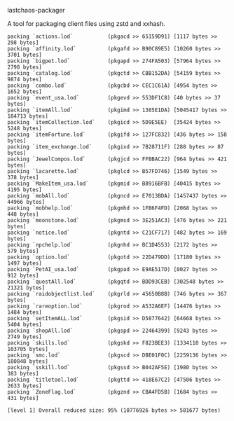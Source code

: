 lastchaos-packager

A tool for packaging client files using zstd and xxhash.

	packing `actions.lod`           (pkgacd >> 65159D91) [1117 bytes >> 298 bytes]
	packing `affinity.lod`          (pkgafd >> B90C89E5) [10260 bytes >> 3701 bytes]
	packing `bigpet.lod`            (pkgapd >> 274FA503) [57964 bytes >> 2798 bytes]
	packing `catalog.lod`           (pkgctd >> CBB152DA) [54159 bytes >> 9874 bytes]
	packing `combo.lod`             (pkgcbd >> CEC1C61A) [4954 bytes >> 1652 bytes]
	packing `event_usa.lod`         (pkgevd >> 553DF1C8) [40 bytes >> 37 bytes]
	packing `itemAll.lod`           (pkgimd >> 1385E1DA) [5045417 bytes >> 184713 bytes]
	packing `itemCollection.lod`    (pkgicd >> 5D9E5EE)  [35424 bytes >> 5248 bytes]
	packing `itemFortune.lod`       (pkgifd >> 127FC832) [436 bytes >> 158 bytes]
	packing `item_exchange.lod`     (pkgixd >> 7B28711F) [288 bytes >> 87 bytes]
	packing `JewelCompos.lod`       (pkgjcd >> FFBBAC22) [964 bytes >> 421 bytes]
	packing `lacarette.lod`         (pkglcd >> B57FD746) [1549 bytes >> 378 bytes]
	packing `MakeItem_usa.lod`      (pkgmid >> B8916BFB) [40415 bytes >> 4195 bytes]
	packing `mobAll.lod`            (pkgncd >> E7013BDA) [1457437 bytes >> 44966 bytes]
	packing `mobhelp.lod`           (pkgmhd >> 1FB6F4FD) [2068 bytes >> 448 bytes]
	packing `moonstone.lod`         (pkgmsd >> 3E251AC3) [476 bytes >> 221 bytes]
	packing `notice.lod`            (pkgntd >> C21CF717) [482 bytes >> 169 bytes]
	packing `npchelp.lod`           (pkgnhd >> BC1D4553) [2172 bytes >> 579 bytes]
	packing `option.lod`            (pkgotd >> 22D479DD) [17180 bytes >> 1497 bytes]
	packing `PetAI_usa.lod`         (pkgpad >> E9AE517D) [8027 bytes >> 912 bytes]
	packing `questAll.lod`          (pkgqtd >> BDD93CEB) [302548 bytes >> 21321 bytes]
	packing `raidobjectlist.lod`    (pkgrld >> 45650B8B) [746 bytes >> 367 bytes]
	packing `rareoption.lod`        (pkgrod >> A532A6EF) [14476 bytes >> 1484 bytes]
	packing `setItemALL.lod`        (pkgsid >> D5877642) [64668 bytes >> 5404 bytes]
	packing `shopAll.lod`           (pkgspd >> 22464399) [9243 bytes >> 2749 bytes]
	packing `skills.lod`            (pkgskd >> F823BEE3) [1334110 bytes >> 103705 bytes]
	packing `smc.lod`               (pkgscd >> DBE01F0C) [2259136 bytes >> 180848 bytes]
	packing `sskill.lod`            (pkgssd >> B042AF5E) [1980 bytes >> 383 bytes]
	packing `titletool.lod`         (pkgttd >> 418E67C2) [47506 bytes >> 2633 bytes]
	packing `ZoneFlag.lod`          (pkgznd >> CBA4FD5B) [1684 bytes >> 431 bytes]

	[level 1] Overall reduced size: 95% (10776926 bytes >> 581677 bytes)